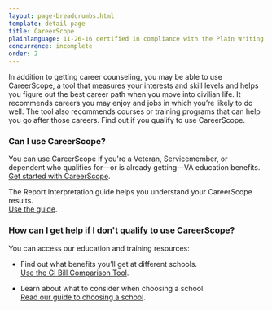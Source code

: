 ```yaml
---
layout: page-breadcrumbs.html
template: detail-page
title: CareerScope
plainlanguage: 11-26-16 certified in compliance with the Plain Writing Act
concurrence: incomplete
order: 2
---
```


<div class="va-introtext">

In addition to getting career counseling, you may be able to use CareerScope, a tool that measures your interests and skill levels and helps you figure out the best career path when you move into civilian life. It recommends careers you may enjoy and jobs in which you’re likely to do well. The tool also recommends courses or training programs that can help you go after those careers. Find out if you qualify to use CareerScope.

</div>

### Can I use CareerScope?

You can use CareerScope if you're a Veteran, Servicemember, or dependent who qualifies for—or is already getting—VA education benefits. [Get started with CareerScope](https://va.careerscope.net/gibill).

The Report Interpretation guide helps you understand your CareerScope results. <br>
[Use the guide](https://www.benefits.va.gov/gibill/docs/job_aids/CareerScope_Report_Interpretation.pdf).

### How can I get help if I don't qualify to use CareerScope?

You can access our education and training resources:

- Find out what benefits you’ll get at different schools. <br>
[Use the GI Bill Comparison Tool](/gi-bill-comparison-tool/).

- Learn about what to consider when choosing a school. <br>
[Read our guide to choosing a school](https://www.benefits.va.gov/gibill/choosing_a_school.asp). 

